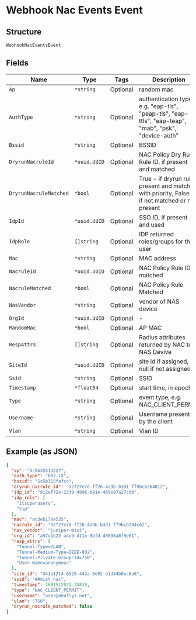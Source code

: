 
# Webhook Nac Events Event

## Structure

`WebhookNacEventsEvent`

## Fields

| Name | Type | Tags | Description |
|  --- | --- | --- | --- |
| `Ap` | `*string` | Optional | random mac |
| `AuthType` | `*string` | Optional | authentication type, e.g. "eap-tls", "peap-tls", "eap-ttls", "eap-teap", "mab", "psk", "device-auth" |
| `Bssid` | `*string` | Optional | BSSID |
| `DryrunNacruleId` | `*uuid.UUID` | Optional | NAC Policy Dry Run Rule ID, if present and matched |
| `DryrunNacruleMatched` | `*bool` | Optional | True - if dryrun rule present and matched with priority, False - if not matched or not present |
| `IdpId` | `*uuid.UUID` | Optional | SSO ID, if present and used |
| `IdpRole` | `[]string` | Optional | IDP returned roles/groups for the user |
| `Mac` | `*string` | Optional | MAC address |
| `NacruleId` | `*uuid.UUID` | Optional | NAC Policy Rule ID, if matched |
| `NacruleMatched` | `*bool` | Optional | NAC Policy Rule Matched |
| `NasVendor` | `*string` | Optional | vendor of NAS device |
| `OrgId` | `*uuid.UUID` | Optional | - |
| `RandomMac` | `*bool` | Optional | AP MAC |
| `RespAttrs` | `[]string` | Optional | Radius attributes returned by NAC to NAS Devive |
| `SiteId` | `*uuid.UUID` | Optional | site id if assigned, null if not assigned |
| `Ssid` | `*string` | Optional | SSID |
| `Timestamp` | `*float64` | Optional | start time, in epoch |
| `Type` | `*string` | Optional | event type, e.g. NAC_CLIENT_PERMIT |
| `Username` | `*string` | Optional | Username presented by the client |
| `Vlan` | `*string` | Optional | Vlan ID |

## Example (as JSON)

```json
{
  "ap": "5c5b35513227",
  "auth_type": "802.1X",
  "bssid": "5c5b355fafcc",
  "dryrun_nacrule_id": "32f27e7d-ff26-4a9b-b3d1-ff9bcb264012",
  "idp_id": "912ef72e-2239-4996-b81e-469e87a27cd6",
  "idp_role": [
    "itsuperusers",
    "vip"
  ],
  "mac": "ac3eb179e535",
  "nacrule_id": "32f27e7d-ff26-4a9b-b3d1-ff9bcb264c62",
  "nas_vendor": "juniper-mist",
  "org_id": "a97c1b22-a4e9-411e-9bfd-d8695a0f9e61",
  "resp_attrs": [
    "Tunnel-Type=VLAN",
    "Tunnel-Medium-Type=IEEE-802",
    "Tunnel-Private-Group-Id=750",
    "User-Name=anonymous"
  ],
  "site_id": "441a1214-6928-442a-8e92-e1d34b8ec6a6",
  "ssid": "##mist_nac",
  "timestamp": 1691512031.35819,
  "type": "NAC_CLIENT_PERMIT",
  "username": "user@deaflyz.net",
  "vlan": "750",
  "dryrun_nacrule_matched": false
}
```

